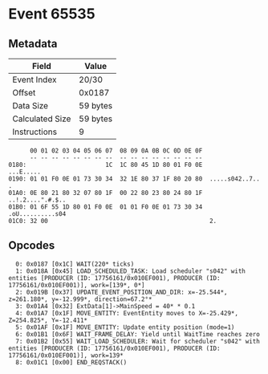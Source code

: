 # Event 65535

## Metadata

| Field           | Value    |
|-----------------|----------|
| Event Index     | 20/30    |
| Offset          | 0x0187   |
| Data Size       | 59 bytes |
| Calculated Size | 59 bytes |
| Instructions    | 9        |

```
      00 01 02 03 04 05 06 07  08 09 0A 0B 0C 0D 0E 0F
      -- -- -- -- -- -- -- --  -- -- -- -- -- -- -- --
0180:                      1C  1C 80 45 1D 80 01 F0 0E         ...E.....
0190: 01 01 F0 0E 01 73 30 34  32 1E 80 37 1F 80 20 80  .....s042..7.. .
01A0: 0E 80 21 80 32 07 80 1F  00 22 80 23 80 24 80 1F  ..!.2....".#.$..
01B0: 01 6F 55 1D 80 01 F0 0E  01 01 F0 0E 01 73 30 34  .oU..........s04
01C0: 32 00                                             2.              
```

## Opcodes

```
  0: 0x0187 [0x1C] WAIT(220* ticks)
  1: 0x018A [0x45] LOAD_SCHEDULED_TASK: Load scheduler "s042" with entities [PRODUCER (ID: 17756161/0x010EF001), PRODUCER (ID: 17756161/0x010EF001)], work=[139*, 0*]
  2: 0x019B [0x37] UPDATE_EVENT_POSITION_AND_DIR: x=-25.544*, z=261.180*, y=-12.999*, direction=67.2°*
  3: 0x01A4 [0x32] ExtData[1]->MainSpeed = 40* * 0.1
  4: 0x01A7 [0x1F] MOVE_ENTITY: EventEntity moves to X=-25.429*, Z=254.825*, Y=-12.411*
  5: 0x01AF [0x1F] MOVE_ENTITY: Update entity position (mode=1)
  6: 0x01B1 [0x6F] WAIT_FRAME_DELAY: Yield until WaitTime reaches zero
  7: 0x01B2 [0x55] WAIT_LOAD_SCHEDULER: Wait for scheduler "s042" with entities [PRODUCER (ID: 17756161/0x010EF001), PRODUCER (ID: 17756161/0x010EF001)], work=139*
  8: 0x01C1 [0x00] END_REQSTACK()
```
